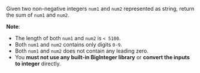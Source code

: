 Given two non-negative integers `num1` and `num2` represented as string, return the sum of `num1` and `num2`.

**Note**:

* The length of both `num1` and `num2` is `< 5100`.
* Both `num1` and `num2` contains only digits `0-9`.
* Both `num1` and `num2` does not contain any leading zero.
* You **must not use any built-in BigInteger library** or **convert the inputs to integer** directly.